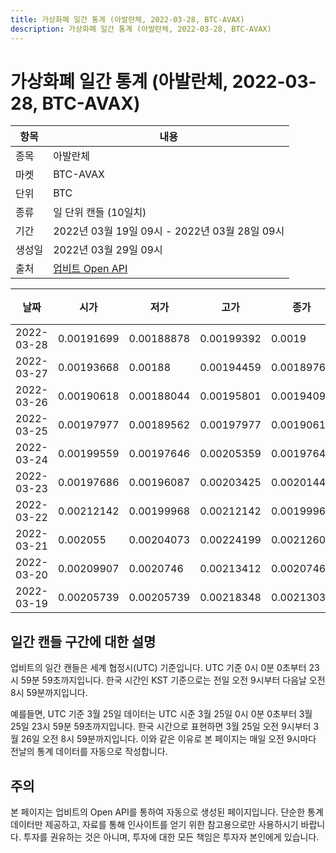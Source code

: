 ```yaml
---
title: 가상화폐 일간 통계 (아발란체, 2022-03-28, BTC-AVAX)
description: 가상화폐 일간 통계 (아발란체, 2022-03-28, BTC-AVAX)
---
```



가상화폐 일간 통계 (아발란체, 2022-03-28, BTC-AVAX)
===

|항목|내용|
|--|--|
|종목|아발란체|
|마켓|BTC-AVAX|
|단위|BTC|
|종류|일 단위 캔들 (10일치)|
|기간|2022년 03월 19일 09시 - 2022년 03월 28일 09시|
|생성일|2022년 03월 29일 09시|
|출처|[업비트 Open API](https://docs.upbit.com)|


|날짜|시가|저가|고가|종가|비고|
|--|--|--|--|--|--|
|2022-03-28|0.00191699|0.00188878|0.00199392|0.0019|    |
|2022-03-27|0.00193668|0.00188|0.00194459|0.00189761|    |
|2022-03-26|0.00190618|0.00188044|0.00195801|0.00194095|    |
|2022-03-25|0.00197977|0.00189562|0.00197977|0.00190618|    |
|2022-03-24|0.00199559|0.00197646|0.00205359|0.00197646|    |
|2022-03-23|0.00197686|0.00196087|0.00203425|0.00201441|    |
|2022-03-22|0.00212142|0.00199968|0.00212142|0.00199968|    |
|2022-03-21|0.002055|0.00204073|0.00224199|0.00212607|    |
|2022-03-20|0.00209907|0.0020746|0.00213412|0.0020746|    |
|2022-03-19|0.00205739|0.00205739|0.00218348|0.00213031|    |


일간 캔들 구간에 대한 설명
---


업비트의 일간 캔들은 세계 협정시(UTC) 기준입니다. 
UTC 기준 0시 0분 0초부터 23시 59분 59초까지입니다. 
한국 시간인 KST 기준으로는 전일 오전 9시부터 다음날 오전 8시 59분까지입니다. 


예를들면, UTC 기준 3월 25일 데이터는 UTC 시준 3월 25일 0시 0분 0초부터 3월 25일 23시 59분 59초까지입니다. 
한국 시간으로 표현하면 3월 25일 오전 9시부터 3월 26일 오전 8시 59분까지입니다. 
이와 같은 이유로 본 페이지는 매일 오전 9시마다 전날의 통계 데이터를 자동으로 작성합니다. 


주의
---


본 페이지는 업비트의 Open API를 통하여 자동으로 생성된 페이지입니다. 
단순한 통계 데이터만 제공하고, 자료를 통해 인사이트를 얻기 위한 참고용으로만 사용하시기 바랍니다. 
투자를 권유하는 것은 아니며, 투자에 대한 모든 책임은 투자자 본인에게 있습니다. 
